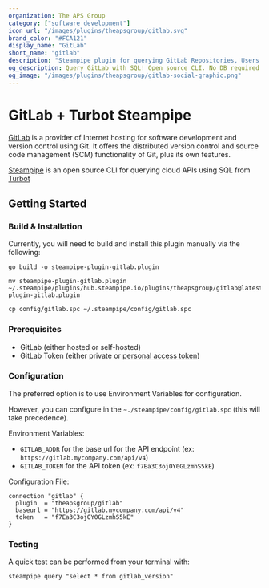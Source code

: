 ```yaml
---
organization: The APS Group
category: ["software development"]
icon_url: "/images/plugins/theapsgroup/gitlab.svg"
brand_color: "#FCA121"
display_name: "GitLab"
short_name: "gitlab"
description: "Steampipe plugin for querying GitLab Repositories, Users and other resources."
og_description: Query GitLab with SQL! Open source CLI. No DB required.
og_image: "/images/plugins/theapsgroup/gitlab-social-graphic.png"
---
```


# GitLab + Turbot Steampipe

[GitLab](https://about.gitlab.com/) is a provider of Internet hosting for software development and version control using Git. It offers the distributed version control and source code management (SCM) functionality of Git, plus its own features.

[Steampipe](https://steampipe.io/) is an open source CLI for querying cloud APIs using SQL from [Turbot](https://turbot.com/)

## Getting Started

### Build & Installation

Currently, you will need to build and install this plugin manually via the following:

```shell
go build -o steampipe-plugin-gitlab.plugin

mv steampipe-plugin-gitlab.plugin ~/.steampipe/plugins/hub.steampipe.io/plugins/theapsgroup/gitlab@latest/steampipe-plugin-gitlab.plugin

cp config/gitlab.spc ~/.steampipe/config/gitlab.spc
```

### Prerequisites

- GitLab (either hosted or self-hosted)
- GitLab Token (either private or [personal access token](https://docs.gitlab.com/ee/user/profile/personal_access_tokens.html))

### Configuration

The preferred option is to use Environment Variables for configuration.

However, you can configure in the `~./steampipe/config/gitlab.spc` (this will take precedence).

Environment Variables:
- `GITLAB_ADDR` for the base url for the API endpoint (ex: `https://gitlab.mycompany.com/api/v4`)
- `GITLAB_TOKEN` for the API token (ex: `f7Ea3C3ojOY0GLzmhS5kE`)

Configuration File:

```hcl
connection "gitlab" {
  plugin  = "theapsgroup/gitlab"
  baseurl = "https://gitlab.mycompany.com/api/v4"
  token   = "f7Ea3C3ojOY0GLzmhS5kE"
}
```

### Testing

A quick test can be performed from your terminal with:

```shell
steampipe query "select * from gitlab_version"
```
